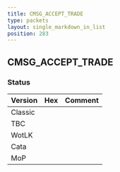 ```yaml
---
title: CMSG_ACCEPT_TRADE
type: packets
layout: single_markdown_in_list
position: 283
---
```


## CMSG_ACCEPT_TRADE

### Status

Version | Hex | Comment
---------- | ---------- | ---------- 
Classic |  |  
TBC |  |  
WotLK |  |  
Cata |  |  
MoP |  |  